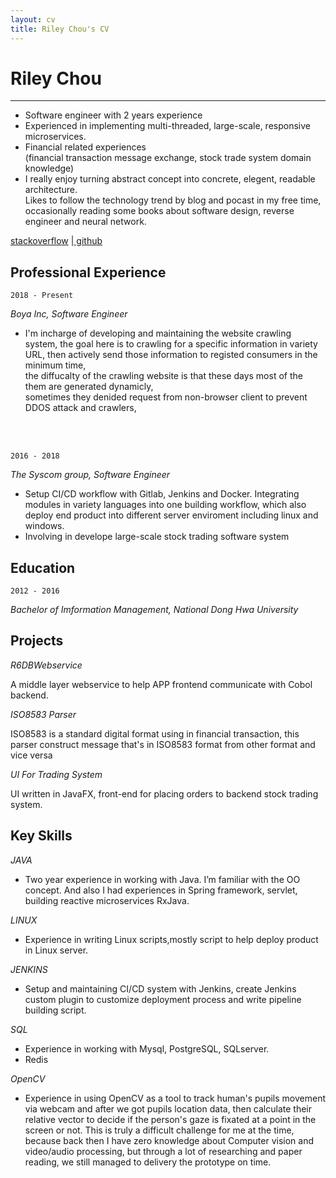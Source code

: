 ```yaml
---
layout: cv
title: Riley Chou's CV
---
```

# Riley Chou
-------
- Software engineer with 2 years experience
- Experienced in implementing multi-threaded, large-scale, responsive microservices.
- Financial related experiences
<br/>(financial transaction message exchange, stock trade system domain knowledge)
- I really enjoy turning abstract concept into concrete, elegent, readable architecture.
<br/> Likes to follow the technology trend by blog and pocast in my free time, 
<br/> occasionally reading some books about software design, reverse engineer and neural network.
<div id="webaddress">
<a href="https://stackoverflow.com/users/7041254/riley2048">stackoverflow</a>
|<a href="https://github.com/reiley2048"> github</a>
</div>

## Professional Experience

`2018 - Present`

_Boya Inc, Software Engineer_

- I'm incharge of developing and maintaining the website crawling system, 
the goal here is to crawling for a specific information in variety URL, 
then actively send those information to registed consumers in the minimum time,
<br/> the diffucalty of the crawling website is that these days most of the them are generated dynamicly, 
<br/> sometimes they denided request from non-browser client to prevent DDOS attack and crawlers,
<br/> 

<br/>

`2016 - 2018`

_The Syscom group, Software Engineer_

- Setup CI/CD workflow with Gitlab, Jenkins and Docker. Integrating modules in variety languages into one building workflow, which also deploy end product into different server enviroment including linux and windows.
- Involving in develope large-scale stock trading software system

## Education

`2012 - 2016`

_Bachelor of Imformation Management, National Dong Hwa University_

## Projects

_R6DBWebservice_

A middle layer webservice to help APP frontend communicate with Cobol backend.

_ISO8583 Parser_

ISO8583 is a standard digital format using in financial transaction, this parser construct message that's in ISO8583 format from other format and vice versa

_UI For Trading System_

UI written in JavaFX, front-end for placing orders to backend stock trading system.

## Key Skills
_JAVA_
- Two year experience in working with Java. I’m familiar with the OO concept. And also I had experiences in Spring framework, servlet, building reactive microservices RxJava.

_LINUX_
- Experience in writing Linux scripts,mostly script to help deploy product in Linux server.

_JENKINS_
- Setup and maintaining CI/CD system with Jenkins, create Jenkins custom plugin to
customize deployment process and write pipeline building script.

_SQL_
- Experience in working with Mysql, PostgreSQL, SQLserver. 
- Redis 

_OpenCV_
- Experience in using OpenCV as a tool to track human's pupils movement via webcam and after we got pupils location data, then calculate their relative vector to decide if the person's gaze is fixated at a point in the screen or not. This is truly a difficult challenge for me at the time, because back then I have zero knowledge about Computer vision and video/audio processing, but through a lot of researching and paper reading, we still managed to delivery the prototype on time.

<!-- ### Footer

Last updated: May 2013 -->


